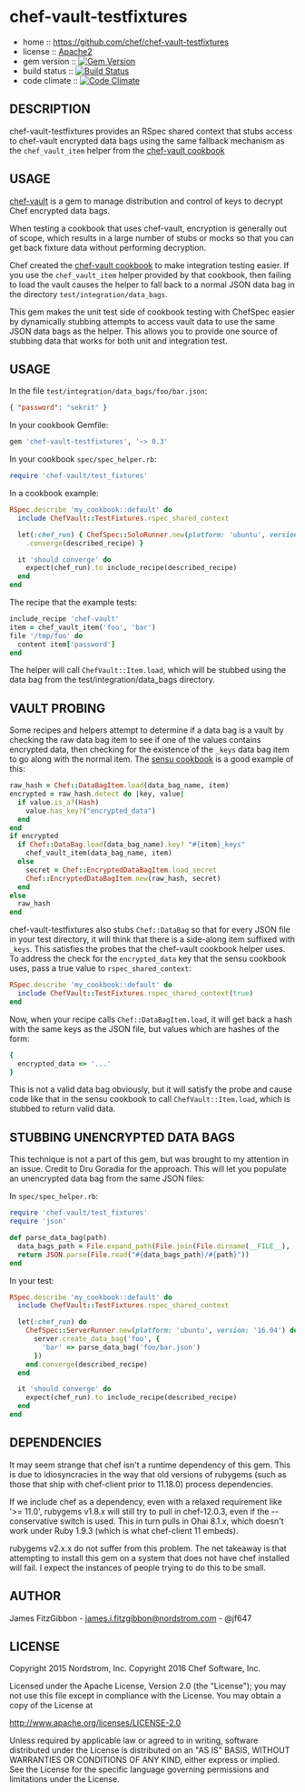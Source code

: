 # chef-vault-testfixtures

* home :: https://github.com/chef/chef-vault-testfixtures
* license :: [Apache2](http://www.apache.org/licenses/LICENSE-2.0)
* gem version :: [![Gem Version](https://badge.fury.io/rb/chef-vault-testfixtures.svg)](http://badge.fury.io/rb/chef-vault-testfixtures)
* build status :: [![Build Status](https://travis-ci.org/chef/chef-vault-testfixtures.svg?branch=master)](https://travis-ci.org/chef/chef-vault-testfixtures)
* code climate :: [![Code Climate](https://codeclimate.com/github/chef/chef-vault-testfixtures/badges/gpa.svg)](https://codeclimate.com/github/chef/chef-vault-testfixtures)

## DESCRIPTION

chef-vault-testfixtures provides an RSpec shared context that
stubs access to chef-vault encrypted data bags using the same
fallback mechanism as the `chef_vault_item` helper from the
[chef-vault cookbook](https://supermarket.chef.io/cookbooks/chef-vault)

## USAGE

[chef-vault](https://github.com/chef/chef-vault) is a gem to manage
distribution and control of keys to decrypt Chef encrypted data bags.

When testing a cookbook that uses chef-vault, encryption is generally
out of scope, which results in a large number of stubs or mocks so that
you can get back fixture data without performing decryption.

Chef created the [chef-vault cookbook](https://supermarket.chef.io/cookbooks/chef-vault)
to make integration testing easier.  If you use the `chef_vault_item`
helper provided by that cookbook, then failing to load the vault
causes the helper to fall back to a normal JSON data bag in the
directory `test/integration/data_bags`.

This gem makes the unit test side of cookbook testing with ChefSpec
easier by dynamically stubbing attempts to access vault data to
use the same JSON data bags as the helper.  This allows you to provide
one source of stubbing data that works for both unit and integration
test.

## USAGE

In the file `test/integration/data_bags/foo/bar.json`:

```json
{ "password": "sekrit" }
```

In your cookbook Gemfile:

```ruby
gem 'chef-vault-testfixtures', '~> 0.3'
```

In your cookbook `spec/spec_helper.rb`:

```ruby
require 'chef-vault/test_fixtures'
```

In a cookbook example:

```ruby
RSpec.describe 'my_cookbook::default' do
  include ChefVault::TestFixtures.rspec_shared_context

  let(:chef_run) { ChefSpec::SoloRunner.new(platform: 'ubuntu', version: '16.04')
    .converge(described_recipe) }

  it 'should converge' do
    expect(chef_run).to include_recipe(described_recipe)
  end
end
```

The recipe that the example tests:

```ruby
include_recipe 'chef-vault'
item = chef_vault_item('foo', 'bar')
file '/tmp/foo' do
  content item['password']
end
```

The helper will call `ChefVault::Item.load`, which will be stubbed using
the data bag from the test/integration/data_bags directory.

## VAULT PROBING

Some recipes and helpers attempt to determine if a data bag is a vault
by checking the raw data bag item to see if one of the values contains
encrypted data, then checking for the existence of the `_keys` data bag
item to go along with the normal item.  The [sensu cookbook](https://github.com/sensu/sensu-chef/blob/35ee3aa6fa4ad578cdf751fe6822e3d2b3890d94/libraries/sensu_helpers.rb#L39-55) is a good example
of this:

```ruby
raw_hash = Chef::DataBagItem.load(data_bag_name, item)
encrypted = raw_hash.detect do |key, value|
  if value.is_a?(Hash)
    value.has_key?("encrypted_data")
  end
end
if encrypted
  if Chef::DataBag.load(data_bag_name).key? "#{item}_keys"
    chef_vault_item(data_bag_name, item)
  else
    secret = Chef::EncryptedDataBagItem.load_secret
    Chef::EncryptedDataBagItem.new(raw_hash, secret)
  end
else
  raw_hash
end
```

chef-vault-testfixtures also stubs `Chef::DataBag` so that for every JSON
file in your test directory, it will think that there is a side-along
item suffixed with `_keys`.  This satisfies the probes that the chef-vault
cookbook helper uses.  To address the check for the `encrypted_data` key
that the sensu cookbook uses, pass a true value to `rspec_shared_context`:

```ruby
RSpec.describe 'my_cookbook::default' do
  include ChefVault::TestFixtures.rspec_shared_context(true)
end
```

Now, when your recipe calls `Chef::DataBagItem.load`, it will
get back a hash with the same keys as the JSON file, but values which are
hashes of the form:

```ruby
{
  encrypted_data => '...'
}
```

This is not a valid data bag obviously, but it will satisfy the probe
and cause code like that in the sensu cookbook to call `ChefVault::Item.load`,
which is stubbed to return valid data.

## STUBBING UNENCRYPTED DATA BAGS

This technique is not a part of this gem, but was brought to my attention
in an issue.  Credit to Dru Goradia for the approach.  This will let you
populate an unencrypted data bag from the same JSON files:

In `spec/spec_helper.rb`:

```ruby
require 'chef-vault/test_fixtures'
require 'json'

def parse_data_bag(path)
  data_bags_path = File.expand_path(File.join(File.dirname(__FILE__), '../test/integration/data_bags'))
  return JSON.parse(File.read("#{data_bags_path}/#{path}"))
end
```

In your test:

```ruby
RSpec.describe 'my_cookbook::default' do
  include ChefVault::TestFixtures.rspec_shared_context

  let(:chef_run) do
    ChefSpec::ServerRunner.new(platform: 'ubuntu', version: '16.04') do |node, server|
      server.create_data_bag('foo', {
        'bar' => parse_data_bag('foo/bar.json')
      })
    end.converge(described_recipe)
  end

  it 'should converge' do
    expect(chef_run).to include_recipe(described_recipe)
  end
end
```

## DEPENDENCIES

It may seem strange that chef isn't a runtime dependency of this gem.
This is due to idiosyncracies in the way that old versions of rubygems
(such as those that ship with chef-client prior to 11.18.0) process
dependencies.

If we include chef as a dependency, even with a relaxed requirement
like '>= 11.0', rubygems v1.8.x will still try to pull in chef-12.0.3,
even if the --conservative switch is used.  This in turn pulls in
Ohai 8.1.x, which doesn't work under Ruby 1.9.3 (which is what chef-client
11 embeds).

rubygems v2.x.x do not suffer from this problem.  The net takeaway is that
attempting to install this gem on a system that does not have chef installed
will fail.  I expect the instances of people trying to do this to be
small.

## AUTHOR

James FitzGibbon - james.i.fitzgibbon@nordstrom.com - @jf647

## LICENSE

Copyright 2015 Nordstrom, Inc.
Copyright 2016 Chef Software, Inc.

Licensed under the Apache License, Version 2.0 (the "License");
you may not use this file except in compliance with the License.
You may obtain a copy of the License at

http://www.apache.org/licenses/LICENSE-2.0

Unless required by applicable law or agreed to in writing, software
distributed under the License is distributed on an "AS IS" BASIS,
WITHOUT WARRANTIES OR CONDITIONS OF ANY KIND, either express or implied.
See the License for the specific language governing permissions and
limitations under the License.
